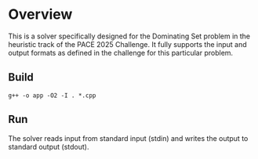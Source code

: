 # Overview
This is a solver specifically designed for the Dominating Set problem in the heuristic track of the PACE 2025 Challenge. 
It fully supports the input and output formats as defined in the challenge for this particular problem.

## Build

```shell
g++ -o app -O2 -I . *.cpp
```

## Run
The solver reads input from standard input (stdin) and writes the output to standard output (stdout).
